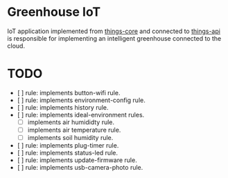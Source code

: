 # Greenhouse IoT

IoT application implemented from [things-core](https://github.com/microapis/things-core) and connected to [things-api](https://github.com/microapis/things-api) is responsible for implementing an intelligent greenhouse connected to the cloud.

# TODO

- [ ] rule: implements button-wifi rule.
- [ ] rule: implements environment-config rule.
- [ ] rule: implements history rule.
- [ ] rule: implements ideal-environment rules.
  - [ ] implements air humididty rule.
  - [ ] implements air temperature rule.
  - [ ] implements soil humidity rule.
- [ ] rule: implements plug-timer rule.
- [ ] rule: implements status-led rule.
- [ ] rule: implements update-firmware rule.
- [ ] rule: implements usb-camera-photo rule.
